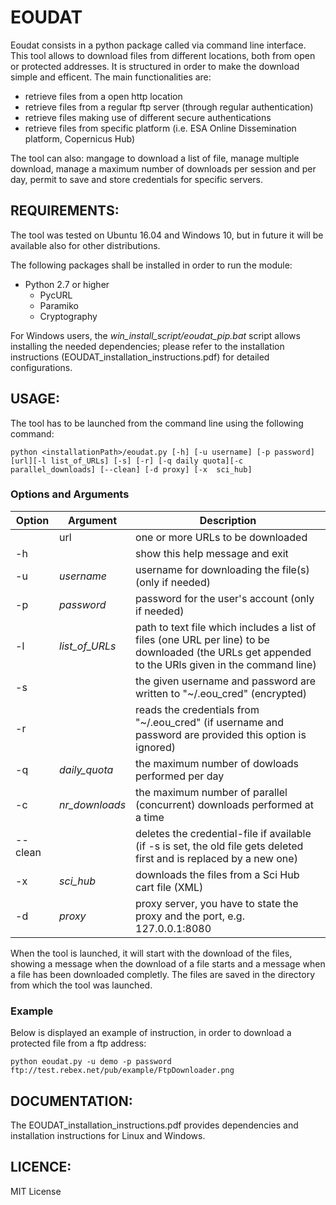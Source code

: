 # EOUDAT

Eoudat consists in a python package called via command line interface. 
This tool allows to download files from different locations, both from open or protected addresses. It is structured in order to make the download simple and efficent.
The main functionalities are:
- retrieve files from a open http location
- retrieve files from a regular ftp server (through regular authentication)
- retrieve files making use of different secure authentications
- retrieve files from specific platform (i.e. ESA Online Dissemination platform, Copernicus Hub)

The tool can also: mangage to download a list of file, manage multiple download, manage a maximum number of downloads per session and per day, permit to save and store credentials for specific servers.


## REQUIREMENTS:

The tool was tested on Ubuntu 16.04 and Windows 10, but in future it will be available also for other distributions.

The following packages shall be installed in order to run the module:
- Python 2.7 or higher
	- PycURL 
	- Paramiko
	- Cryptography
	 
For Windows users, the *win_install_script/eoudat_pip.bat* script allows installing the needed dependencies; please refer to the installation instructions (EOUDAT_installation_instructions.pdf) for detailed configurations.

## USAGE:

The tool has to be launched from the command line using the following command:

    python <installationPath>/eoudat.py [-h] [-u username] [-p password] [url][-l list_of_URLs] [-s] [-r] [-q daily quota][-c parallel_downloads] [--clean] [-d proxy] [-x 	sci_hub]

### Options and Arguments

| **Option** | **Argument** | **Description** |
| ---------- | ------------ | --------------- |
|  | url | one or more URLs to be downloaded |
| -h | | show this help message and exit |
| -u  | *username* | username for downloading the file(s) (only if needed) |
| -p | *password* | password for the user's account (only if needed) |
|-l | *list_of_URLs* | path to text file which includes a list of files (one URL per line) to be downloaded (the URLs get appended to the URls given in the command line) |
| -s | | the given username and password are written to "~/.eou_cred" (encrypted) |
| -r | | reads the credentials from "~/.eou_cred" (if username and password are provided this option is ignored) |
| -q | *daily_quota* | the maximum number of dowloads performed per day |
| -c | *nr_downloads* | the maximum number of parallel (concurrent) downloads performed at a time |
| -\-clean | | deletes the credential-file if available (if -s is set, the old file gets deleted first and is replaced by a new one) |
| -x | *sci_hub* | downloads the files from a Sci Hub cart file (XML) |
| -d | *proxy* | proxy server, you have to state the proxy and the port, e.g. 127.0.0.1:8080 |


When the tool is launched, it will start with the download of the files, showing a message when the download of a file starts and a message when a file has been downloaded completly.
The files are saved in the directory from which the tool was launched.

### Example

Below is displayed an example of instruction, in order to download a protected file from a ftp address:

    python eoudat.py -u demo -p password ftp://test.rebex.net/pub/example/FtpDownloader.png

## DOCUMENTATION:

The EOUDAT_installation_instructions.pdf provides dependencies and installation instructions for Linux and Windows.

## LICENCE:

MIT License
